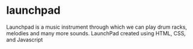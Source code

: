 # launchpad
Launchpad is a music instrument through which we can play drum racks, melodies and many more sounds. 
LaunchPad created using HTML, CSS, and Javascript
